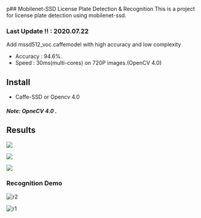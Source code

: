 p## Mobilenet-SSD License Plate Detection & Recognition
This is a project for license plate detection using mobilenet-ssd.

### Last Update !! : 2020.07.22

Add mssd512_voc.caffemodel with high accuracy and low complexity

- Accuracy : 94.6%.
- Speed : 30ms(multi-cores) on 720P images.(OpenCV 4.0)

## Install
- Caffe-SSD or Opencv 4.0

##### Note: OpneCV 4.0 .

## Results

![](images/2.png)

![](images/4.png)

![](images/demo1.jpg)

###  Recognition Demo



![r2](images/r2.png)

![r1](images/r1.png)
